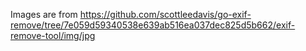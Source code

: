 Images are from https://github.com/scottleedavis/go-exif-remove/tree/7e059d59340538e639ab516ea037dec825d5b662/exif-remove-tool/img/jpg